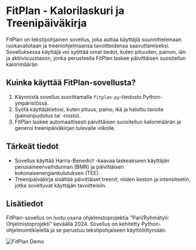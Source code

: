 # FitPlan - Kalorilaskuri ja Treenipäiväkirja

FitPlan on tekstipohjainen sovellus, joka auttaa käyttäjiä suunnittelemaan ruokavaliotaan ja treeniohjelmaansa tavoitteidensa saavuttamiseksi. Sovelluksessa käyttäjä voi syöttää omat tiedot, kuten pituuden, painon, iän ja aktiivisuustason, jonka perusteella FitPlan laskee päivittäisen suositellun kalorimäärän.

## Kuinka käyttää FitPlan-sovellusta?

1. Käynnistä sovellus suorittamalla `fitplan.py`-tiedosto Python-ympäristössä.
2. Syötä käyttäjätietosi, kuten pituus, paino, ikä ja haluttu tavoite (painonpudotus tai -nosto).
3. FitPlan laskee automaattisesti päivittäisen suositellun kalorimäärän ja generoi treenipäiväkirjan tulevalle viikolle.

## Tärkeät tiedot

- Sovellus käyttää Harris-Benedict -kaavaa laskeakseen käyttäjän perusaineenvaihdunnan (BMR) ja päivittäisen kokonaisenergiankulutuksen (TEE).
- Treenipäiväkirja sisältää päivittäiset treenit, niiden keston ja intensiteetin, jotka soveltuvat käyttäjän tavoitteisiin.

## Lisätiedot

FitPlan-sovellus on luotu osana ohjelmistoprojektia "Pari/Ryhmätyö: Ohjelmistoprojekti" keväällä 2024. Sovellus on kehitetty Python-ohjelmointikielellä ja se perustuu tekstipohjaiseen käyttöliittymään.

![FitPlan Demo](linkki_demovideoon)